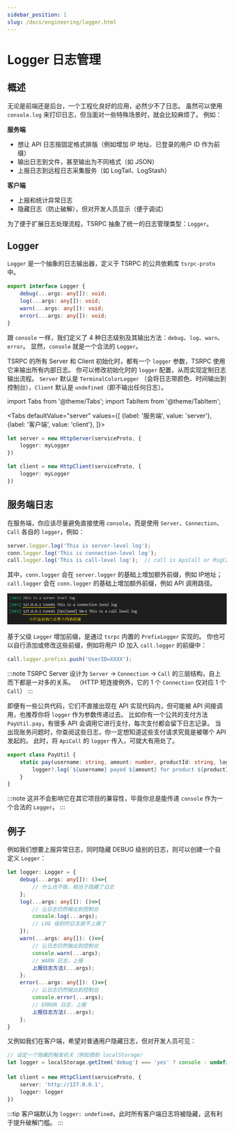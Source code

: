 ```yaml
---
sidebar_position: 1
slug: /docs/engineering/logger.html
---
```


# Logger 日志管理

## 概述

无论是前端还是后台，一个工程化良好的应用，必然少不了日志。
虽然可以使用 `console.log` 来打印日志，但当面对一些特殊场景时，就会比较麻烦了。
例如：

**服务端**
- 想让 API 日志按固定格式排版（例如增加 IP 地址、已登录的用户 ID 作为前缀）
- 输出日志到文件，甚至输出为不同格式（如 JSON）
- 上报日志到远程日志采集服务（如 LogTail、LogStash）

**客户端**
- 上报和统计异常日志
- 隐藏日志（防止破解），但对开发人员显示（便于调试）

为了便于扩展日志处理流程，TSRPC 抽象了统一的日志管理类型：`Logger`。

## Logger

`Logger` 是一个抽象的日志输出器，定义于 TSRPC 的公共依赖库 `tsrpc-proto` 中。

```ts
export interface Logger {
    debug(...args: any[]): void;
    log(...args: any[]): void;
    warn(...args: any[]): void;
    error(...args: any[]): void;
}
```

跟 `console` 一样，我们定义了 4 种日志级别及其输出方法：`debug`、`log`、`warn`、`error`。
显然，`console` 就是一个合法的 `Logger`。

TSRPC 的所有 Server 和 Client 初始化时，都有一个 `logger` 参数，TSRPC 使用它来输出所有内部日志。
你可以修改初始化时的 `logger` 配置，从而实现定制日志输出流程。
`Server` 默认是 `TerminalColorLogger` （会将日志带颜色、时间输出到控制台），`Client` 默认是 `undefined`（即不输出任何日志）。

import Tabs from '@theme/Tabs';
import TabItem from '@theme/TabItem';

<Tabs
  defaultValue="server"
  values={[
    {label: '服务端', value: 'server'},
    {label: '客户端', value: 'client'},
  ]}>
  
  <TabItem value="server">

```ts
let server = new HttpServer(serviceProto, {
    logger: myLogger
})
```

  </TabItem>

  <TabItem value="client">

```ts
let client = new HttpClient(serviceProto, {
    logger: myLogger
})
```

  </TabItem>
</Tabs>

## 服务端日志

在服务端，你应该尽量避免直接使用 `console`，而是使用 `Server`、`Connection`、`Call` 各自的 `logger`，例如：

```ts
server.logger.log('This is server-level log');
conn.logger.log('This is connection-level log');
call.logger.log('This is call-level log');  // call is ApiCall or MsgCall
```

其中，`conn.logger` 会在 `server.logger` 的基础上增加额外前缀，例如 IP地址；
`call.logger` 会在 `conn.logger` 的基础上增加额外前缀，例如 API 调用路径。

![](assets/log.png)

基于父级 `Logger` 增加前缀，是通过 `tsrpc` 内置的 `PrefixLogger` 实现的。
你也可以自行添加或修改这些前缀，例如将用户 ID 加入 `call.logger` 的前缀中：

```ts
call.logger.prefixs.push('UserID=XXXX');
```

:::note
TSRPC Server 设计为 `Server` -> `Connection` -> `Call` 的三层结构，自上而下都是一对多的关系。
（HTTP 短连接例外，它的 1 个 `Connection` 仅对应 1 个 `Call`）
:::

即便有一些公共代码，它们不直接出现在 API 实现代码内，但可能被 API 间接调用，也推荐你将 `logger` 作为参数传递过去。
比如你有一个公共的支付方法 `PayUtil.pay`，有很多 API 会调用它进行支付，每次支付都会留下日志记录。
当出现账务问题时，你查阅这些日志，你一定想知道这些支付请求究竟是被哪个 API 发起的。
此时，将 `ApiCall` 的 `logger` 传入，可就大有用处了。

```ts
export class PayUtil {
    static pay(username: string, amount: number, productId: string, logger?: Logger){
        logger?.log(`${username} payed ${amount} for product ${productId}`)
    }
}
```

:::note
这并不会影响它在其它项目的兼容性，毕竟你总是能传递 `console` 作为一个合法的 `Logger`。
:::

## 例子

例如我们想要上报异常日志，同时隐藏 DEBUG 级别的日志，则可以创建一个自定义 `Logger`：

```ts
let logger: Logger = {
    debug(...args: any[]): ()=>{
        // 什么也不做，相当于隐藏了日志
    };
    log(...args: any[]): ()=>{
        // 让日志仍然输出到控制台
        console.log(...args);
        // LOG 级别的日志就不上报了
    });
    warn(...args: any[]): ()=>{
        // 让日志仍然输出到控制台
        console.warn(...args);
        // WARN 日志，上报
        上报日志方法(...args);
    };
    error(...args: any[]): ()=>{
        // 让日志仍然输出到控制台
        console.error(...args);
        // ERROR 日志，上报
        上报日志方法(...args);
    };
}
```

又例如我们在客户端，希望对普通用户隐藏日志，但对开发人员可见：

```ts
// 设定一个隐蔽的触发机关（例如借助 localStorage）
let logger = localStorage.getItem('debug') === 'yes' ? console : undefined;

let client = new HttpClient(serviceProto, {
    server: 'http://127.0.0.1',
    logger: logger
})
```

:::tip
客户端默认为 `logger: undefined`，此时所有客户端日志将被隐藏，这有利于提升破解门槛。
:::